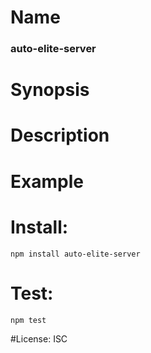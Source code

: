 # Name
### auto-elite-server

# Synopsis


# Description

# Example

# Install:
`npm install auto-elite-server`

# Test:
`npm test`

#License:
ISC
